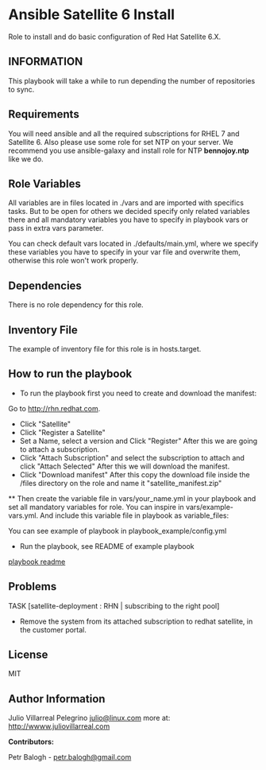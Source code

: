 Ansible Satellite 6 Install
===========================

Role to install and do basic configuration of Red Hat Satellite 6.X.

INFORMATION
-----------

This playbook will take a while to run depending the number of repositories to
sync.

Requirements
------------

You will need ansible and all the required subscriptions for RHEL 7 and
Satellite 6. Also please use some role for set NTP on your server. We recommend
you use ansible-galaxy and install role for NTP **bennojoy.ntp** like we do.

Role Variables
--------------

All variables are in files located in ./vars and are imported with specifics
tasks.
But to be open for others we decided specify only related variables there and
all mandatory variables you have to specify in playbook vars or pass in extra
vars parameter.

You can check default vars located in ./defaults/main.yml, where we specify
these variables you have to specify in your var file and overwrite them,
otherwise this role won't work properly.


Dependencies
------------

There is no role dependency for this role.

Inventory File
----------

The example of inventory file for this role is in  hosts.target.

How to run the playbook
------------------------

* To run the playbook first you need to create and download the manifest:

Go to <http://rhn.redhat.com>.
- Click "Satellite"
- Click "Register a Satellite"
- Set a Name, select a version and Click "Register"
After this we are going to  attach a subscription.
- Click "Attach Subscription" and select the subscription to attach and click
"Attach Selected"
After this we will download the manifest.
- Click "Download manifest"
After this copy the download file inside the /files directory on the role and
name it "satellite_manifest.zip"

** Then create the variable file in vars/your_name.yml in your playbook and
set all mandatory variables for role. You can inspire in vars/example-vars.yml.
And include this variable file in playbook as variable_files:

You can see example of playbook in playbook_example/config.yml

* Run the playbook, see README of example playbook

[playbook readme](./playbook_example/README.rst)

Problems
--------

TASK [satellite-deployment : RHN | subscribing to the right pool]
  - Remove the system from its attached subscription to redhat satellite, in the customer portal.


License
-------

MIT

Author Information
------------------

Julio Villarreal Pelegrino <julio@linux.com> more at: http://wwww.juliovillarreal.com

**Contributors:**

Petr Balogh - <petr.balogh@gmail.com>

